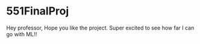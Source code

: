 # 551FinalProj

Hey professor, Hope you like the project. Super excited to see how far I can go with ML!!

